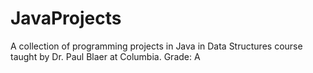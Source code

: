 # JavaProjects
A collection of programming projects in Java in Data Structures course taught by Dr. Paul Blaer at Columbia.
Grade: A
